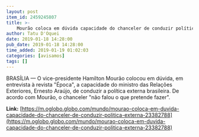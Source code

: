 ```yaml
---
layout: post
item_id: 2459245807
title: >-
    Mourão coloca em dúvida capacidade do chanceler de conduzir política externa
author: Tatu D'Oquei
date: 2019-01-18 14:28:00
pub_date: 2019-01-18 14:28:00
time_added: 2019-01-19 01:02:03
categories: [avisamos]
tags: []
---
```


BRASÍLIA — O vice-presidente Hamilton Mourão colocou em dúvida, em entrevista à revista "Época", a capacidade do ministro das Relações Exteriores, Ernesto Araújo, de conduzir a política externa brasileira. De acordo com Mourão, o chanceler "não falou o que pretende fazer".

**Link:** [https://m.oglobo.globo.com/mundo/mourao-coloca-em-duvida-capacidade-do-chanceler-de-conduzir-politica-externa-23382788](https://m.oglobo.globo.com/mundo/mourao-coloca-em-duvida-capacidade-do-chanceler-de-conduzir-politica-externa-23382788)

